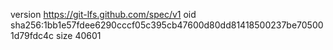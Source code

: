 version https://git-lfs.github.com/spec/v1
oid sha256:1bb1e57fdee6290cccf05c395cb47600d80dd81418500237be705001d79fdc4c
size 40601
